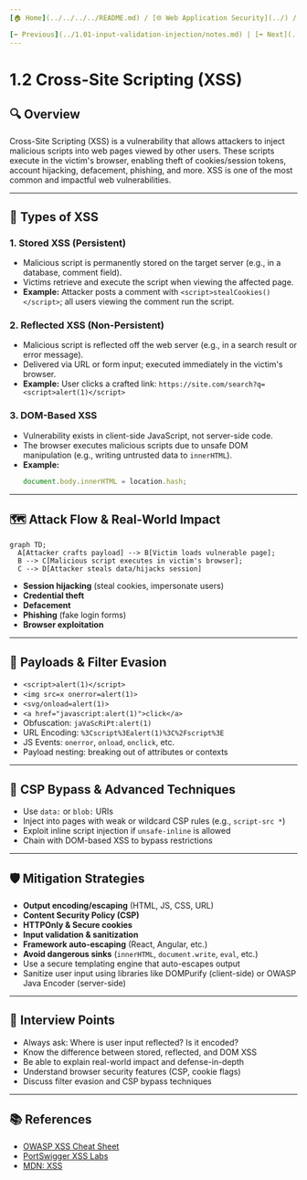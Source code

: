 ```yaml
---
[🏠 Home](../../../../README.md) / [🌐 Web Application Security](../) / [🔎 Cross-Site Scripting](./notes.md)

[⬅️ Previous](../1.01-input-validation-injection/notes.md) | [➡️ Next](../1.03-authentication-session/notes.md)
---
```


# 1.2 Cross-Site Scripting (XSS)

## 🔍 Overview
Cross-Site Scripting (XSS) is a vulnerability that allows attackers to inject malicious scripts into web pages viewed by other users. These scripts execute in the victim's browser, enabling theft of cookies/session tokens, account hijacking, defacement, phishing, and more. XSS is one of the most common and impactful web vulnerabilities.

---

## 🧨 Types of XSS

### 1. Stored XSS (Persistent)
- Malicious script is permanently stored on the target server (e.g., in a database, comment field).
- Victims retrieve and execute the script when viewing the affected page.
- **Example:** Attacker posts a comment with `<script>stealCookies()</script>`; all users viewing the comment run the script.

### 2. Reflected XSS (Non-Persistent)
- Malicious script is reflected off the web server (e.g., in a search result or error message).
- Delivered via URL or form input; executed immediately in the victim's browser.
- **Example:** User clicks a crafted link: `https://site.com/search?q=<script>alert(1)</script>`

### 3. DOM-Based XSS
- Vulnerability exists in client-side JavaScript, not server-side code.
- The browser executes malicious scripts due to unsafe DOM manipulation (e.g., writing untrusted data to `innerHTML`).
- **Example:**
  ```js
  document.body.innerHTML = location.hash;
  ```

---

## 🗺️ Attack Flow & Real-World Impact
```mermaid
graph TD;
  A[Attacker crafts payload] --> B[Victim loads vulnerable page];
  B --> C[Malicious script executes in victim's browser];
  C --> D[Attacker steals data/hijacks session]
```

- **Session hijacking** (steal cookies, impersonate users)
- **Credential theft**
- **Defacement**
- **Phishing** (fake login forms)
- **Browser exploitation**

---

## 🧪 Payloads & Filter Evasion
- `<script>alert(1)</script>`
- `<img src=x onerror=alert(1)>`
- `<svg/onload=alert(1)>`
- `<a href="javascript:alert(1)">click</a>`
- Obfuscation: `jaVaScRiPt:alert(1)`
- URL Encoding: `%3Cscript%3Ealert(1)%3C%2Fscript%3E`
- JS Events: `onerror`, `onload`, `onclick`, etc.
- Payload nesting: breaking out of attributes or contexts

---

## 🚫 CSP Bypass & Advanced Techniques
- Use `data:` or `blob:` URIs
- Inject into pages with weak or wildcard CSP rules (e.g., `script-src *`)
- Exploit inline script injection if `unsafe-inline` is allowed
- Chain with DOM-based XSS to bypass restrictions

---

## 🛡️ Mitigation Strategies
- **Output encoding/escaping** (HTML, JS, CSS, URL)
- **Content Security Policy (CSP)**
- **HTTPOnly & Secure cookies**
- **Input validation & sanitization**
- **Framework auto-escaping** (React, Angular, etc.)
- **Avoid dangerous sinks** (`innerHTML`, `document.write`, `eval`, etc.)
- Use a secure templating engine that auto-escapes output
- Sanitize user input using libraries like DOMPurify (client-side) or OWASP Java Encoder (server-side)

---

## 🎯 Interview Points
- Always ask: Where is user input reflected? Is it encoded?
- Know the difference between stored, reflected, and DOM XSS
- Be able to explain real-world impact and defense-in-depth
- Understand browser security features (CSP, cookie flags)
- Discuss filter evasion and CSP bypass techniques

---

## 📚 References
- [OWASP XSS Cheat Sheet](https://cheatsheetseries.owasp.org/cheatsheets/Cross_Site_Scripting_Prevention_Cheat_Sheet.html)
- [PortSwigger XSS Labs](https://portswigger.net/web-security/cross-site-scripting)
- [MDN: XSS](https://developer.mozilla.org/en-US/docs/Glossary/Cross-site_scripting)
